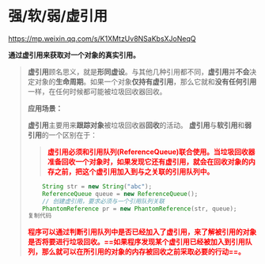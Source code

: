 # 强/软/弱/虚引用

https://mp.weixin.qq.com/s/K1XMtzUv8NSaKbsXJoNeqQ



**通过虚引用来获取对一个对象的真实引用。**

> **虚引用**顾名思义，就是**形同虚设**。与其他几种引用都不同，**虚引用**并**不会**决定对象的**生命周期**。如果一个对象**仅持有虚引用**，那么它就和**没有任何引用**一样，在任何时候都可能被垃圾回收器回收。
>
> **应用场景：**
>
> **虚引用**主要用来**跟踪对象**被垃圾回收器**回收**的活动。 **虚引用**与**软引用**和**弱引用**的一个区别在于：
>
> > <font color='red'>**虚引用必须和引用队列(ReferenceQueue)联合使用。当垃圾回收器准备回收一个对象时，如果发现它还有虚引用，就会在回收对象的内存之前，把这个虚引用加入到与之关联的引用队列中。**</font>
>
> ```java
>     String str = new String("abc");
>     ReferenceQueue queue = new ReferenceQueue();
>     // 创建虚引用，要求必须与一个引用队列关联
>     PhantomReference pr = new PhantomReference(str, queue);
> 复制代码
> ```
>
> <font color='red'>**程序可以通过判断引用队列中是否已经加入了虚引用，来了解被引用的对象是否将要进行垃圾回收。==如果程序发现某个虚引用已经被加入到引用队列，那么就可以在所引用的对象的内存被回收之前采取必要的行动==。**</font>

